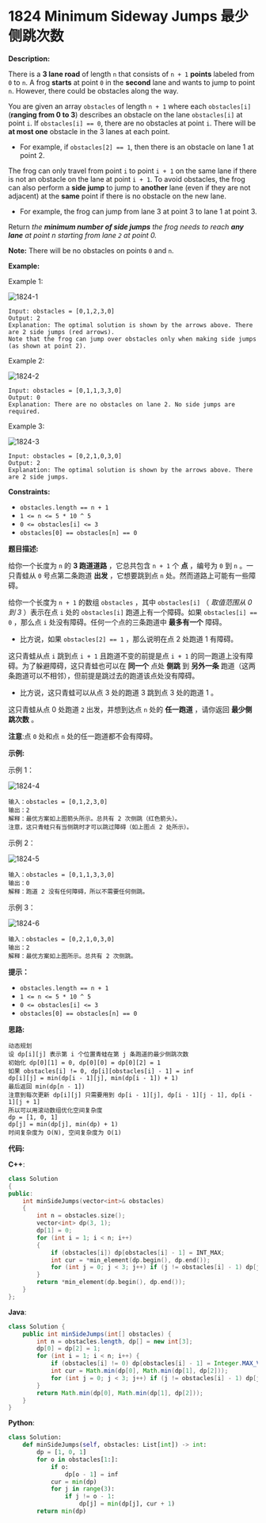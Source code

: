 # 1824 Minimum Sideway Jumps 最少侧跳次数

__Description:__

There is a __3 lane road__ of length `n` that consists of `n + 1` __points__ labeled from `0` to `n`. A frog __starts__ at point `0` in the __second__ lane and wants to jump to point `n`. However, there could be obstacles along the way.

You are given an array `obstacles` of length `n + 1` where each `obstacles[i]` (__ranging from 0 to 3__) describes an obstacle on the lane `obstacles[i]` at point `i`. If `obstacles[i] == 0`, there are no obstacles at point `i`. There will be __at most one__ obstacle in the 3 lanes at each point.

- For example, if `obstacles[2] == 1`, then there is an obstacle on lane 1 at point 2.

The frog can only travel from point `i` to point `i + 1` on the same lane if there is not an obstacle on the lane at point `i + 1`. To avoid obstacles, the frog can also perform a __side jump__ to jump to __another__ lane (even if they are not adjacent) at the __same__ point if there is no obstacle on the new lane.

- For example, the frog can jump from lane 3 at point 3 to lane 1 at point 3.

Return _the __minimum number of side jumps__ the frog needs to reach __any lane__ at point n starting from lane `2` at point 0._

__Note:__ There will be no obstacles on points `0` and `n`.

__Example:__

Example 1:

![1824-1](https://assets.leetcode.com/uploads/2021/03/25/ic234-q3-ex1.png)

```text
Input: obstacles = [0,1,2,3,0]
Output: 2 
Explanation: The optimal solution is shown by the arrows above. There are 2 side jumps (red arrows).
Note that the frog can jump over obstacles only when making side jumps (as shown at point 2).
```

Example 2:

![1824-2](https://assets.leetcode.com/uploads/2021/03/25/ic234-q3-ex2.png)

```text
Input: obstacles = [0,1,1,3,3,0]
Output: 0
Explanation: There are no obstacles on lane 2. No side jumps are required.
```

Example 3:

![1824-3](https://assets.leetcode.com/uploads/2021/03/25/ic234-q3-ex3.png)

```text
Input: obstacles = [0,2,1,0,3,0]
Output: 2
Explanation: The optimal solution is shown by the arrows above. There are 2 side jumps.
```

__Constraints:__

- `obstacles.length == n + 1`
- `1 <= n <= 5 * 10 ^ 5`
- `0 <= obstacles[i] <= 3`
- `obstacles[0] == obstacles[n] == 0`

__题目描述:__

给你一个长度为 `n` 的 __3 跑道道路__ ，它总共包含 `n + 1` 个 __点__ ，编号为 `0` 到 `n` 。一只青蛙从 `0` 号点第二条跑道 __出发__ ，它想要跳到点 `n` 处。然而道路上可能有一些障碍。

给你一个长度为 `n + 1` 的数组 `obstacles` ，其中 `obstacles[i]` （ _取值范围从 0 到 3_ ）表示在点 `i` 处的 `obstacles[i]` 跑道上有一个障碍。如果 `obstacles[i] == 0` ，那么点 `i` 处没有障碍。任何一个点的三条跑道中 __最多有一个__ 障碍。

- 比方说，如果 `obstacles[2] == 1` ，那么说明在点 2 处跑道 1 有障碍。

这只青蛙从点 `i` 跳到点 `i + 1` 且跑道不变的前提是点 `i + 1` 的同一跑道上没有障碍。为了躲避障碍，这只青蛙也可以在 __同一个__ 点处 __侧跳__ 到 __另外一条__ 跑道（这两条跑道可以不相邻），但前提是跳过去的跑道该点处没有障碍。

- 比方说，这只青蛙可以从点 3 处的跑道 3 跳到点 3 处的跑道 1 。

这只青蛙从点 0 处跑道 `2` 出发，并想到达点 `n` 处的 __任一跑道__ ，请你返回 __最少侧跳次数__ 。

__注意__:点 `0` 处和点 `n` 处的任一跑道都不会有障碍。

__示例:__

示例 1：

![1824-4](https://assets.leetcode.com/uploads/2021/03/25/ic234-q3-ex1.png)

```text
输入：obstacles = [0,1,2,3,0]
输出：2 
解释：最优方案如上图箭头所示。总共有 2 次侧跳（红色箭头）。
注意，这只青蛙只有当侧跳时才可以跳过障碍（如上图点 2 处所示）。
```

示例 2：

![1824-5](https://assets.leetcode.com/uploads/2021/03/25/ic234-q3-ex2.png)

```text
输入：obstacles = [0,1,1,3,3,0]
输出：0
解释：跑道 2 没有任何障碍，所以不需要任何侧跳。
```

示例 3：

![1824-6](https://assets.leetcode.com/uploads/2021/03/25/ic234-q3-ex3.png)

```text
输入：obstacles = [0,2,1,0,3,0]
输出：2
解释：最优方案如上图所示。总共有 2 次侧跳。
```

__提示：__

- `obstacles.length == n + 1`
- `1 <= n <= 5 * 10 ^ 5`
- `0 <= obstacles[i] <= 3`
- `obstacles[0] == obstacles[n] == 0`

__思路:__

```text
动态规划
设 dp[i][j] 表示第 i 个位置青蛙在第 j 条跑道的最少侧跳次数
初始化 dp[0][1] = 0, dp[0][0] = dp[0][2] = 1
如果 obstacles[i] != 0, dp[i][obstacles[i] - 1] = inf
dp[i][j] = min(dp[i - 1][j], min(dp[i - 1]) + 1)
最后返回 min(dp[n - 1])
注意到每次更新 dp[i][j] 只需要用到 dp[i - 1][j], dp[i - 1][j - 1], dp[i - 1][j + 1]
所以可以用滚动数组优化空间复杂度
dp = [1, 0, 1]
dp[j] = min(dp[j], min(dp) + 1)
时间复杂度为 O(N), 空间复杂度为 O(1)
```

__代码:__

__C++__:

```C++
class Solution 
{
public:
    int minSideJumps(vector<int>& obstacles) 
    {
        int n = obstacles.size();
        vector<int> dp(3, 1);
        dp[1] = 0;
        for (int i = 1; i < n; i++) 
        {
            if (obstacles[i]) dp[obstacles[i] - 1] = INT_MAX;
            int cur = *min_element(dp.begin(), dp.end());
            for (int j = 0; j < 3; j++) if (j != obstacles[i] - 1) dp[j] = min(dp[j], cur + 1);
        }
        return *min_element(dp.begin(), dp.end());
    }
};
```

__Java__:

```Java
class Solution {
    public int minSideJumps(int[] obstacles) {
        int n = obstacles.length, dp[] = new int[3];
        dp[0] = dp[2] = 1;
        for (int i = 1; i < n; i++) {
            if (obstacles[i] != 0) dp[obstacles[i] - 1] = Integer.MAX_VALUE;
            int cur = Math.min(dp[0], Math.min(dp[1], dp[2]));
            for (int j = 0; j < 3; j++) if (j != obstacles[i] - 1) dp[j] = Math.min(dp[j], cur + 1);
        }
        return Math.min(dp[0], Math.min(dp[1], dp[2]));
    }
}
```

__Python__:

```Python
class Solution:
    def minSideJumps(self, obstacles: List[int]) -> int:
        dp = [1, 0, 1]
        for o in obstacles[1:]:
            if o:
                dp[o - 1] = inf
            cur = min(dp)
            for j in range(3):
                if j != o - 1:
                    dp[j] = min(dp[j], cur + 1)
        return min(dp)

```
